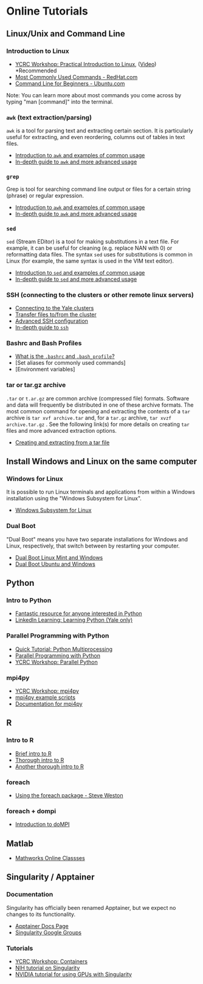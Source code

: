 # Online Tutorials

## Linux/Unix and Command Line

### Introduction to Linux

* [YCRC Workshop: Practical Introduction to Linux](https://ycrc.github.io/PIL/), ([Video](https://research.computing.yale.edu/ycrc-bootcamp-practical-introduction-linux)) *Recommended
* [Most Commonly Used Commands - RedHat.com](https://www.redhat.com/sysadmin/10-commands-terminal)
* [Command Line for Beginners - Ubuntu.com](https://ubuntu.com/tutorials/command-line-for-beginners#1-overview)

Note: You can learn more about most commands you come across by typing "man [command]" into the terminal.

### `awk` (text extraction/parsing)

`awk` is a tool for parsing text and extracting certain section. It is particularly useful for extracting, and even reordering, columns out of tables in text files.

* [Introduction to `awk` and examples of common usage](https://www.freecodecamp.org/news/the-linux-awk-command-linux-and-unix-usage-syntax-examples/)
* [In-depth guide to `awk` and more advanced usage](https://linuxize.com/post/awk-command/#how-awk-works)

### `grep`

Grep is tool for searching command line output or files for a certain string (phrase) or regular expression.

* [Introduction to `awk` and examples of common usage](https://www.freecodecamp.org/news/grep-command-tutorial-how-to-search-for-a-file-in-linux-and-unix/)
* [In-depth guide to `awk` and more advanced usage](https://www.geeksforgeeks.org/grep-command-in-unixlinux/)

### `sed`

`sed` (Stream EDitor) is a tool for making substitutions in a text file. For example, it can be useful for cleaning (e.g. replace NAN with 0) or reformatting data files. The syntax `sed` uses for substitutions is common in Linux (for example, the same syntax is used in the VIM text editor).


* [Introduction to `sed` and examples of common usage](https://www.geeksforgeeks.org/sed-command-in-linux-unix-with-examples/?ref=lbp)
* [In-depth guide to `sed` and more advanced usage](https://www.gnu.org/software/sed/manual/sed.html)

### SSH (connecting to the clusters or other remote linux servers)

* [Connecting to the Yale clusters](/clusters-at-yale/access)
* [Transfer files to/from the cluster](/data/transfer)
* [Advanced SSH configuration](/clusters-at-yale/access/advanced-config)
* [In-depth guide to `ssh`](https://www.ssh.com/academy/ssh/command)

### Bashrc and Bash Profiles

* [What is the `.bashrc` and `.bash_profile`?](https://www.linuxfordevices.com/tutorials/linux/bashrc-and-bash-profile)
* [Set aliases for commonly used commands]
* [Environment variables]

### tar or tar.gz archive

`.tar` or `t.ar.gz` are common archive (compressed file) formats. Software and data will frequently be distributed in one of these archive formats.
The most common command for opening and extracting the contents of a `tar` archive is `tar xvf archive.tar` and, for a `tar.gz` archive, `tar xvzf archive.tar.gz` .
See the following link(s) for more details on creating `tar` files and more advanced extraction options.

* [Creating and extracting from a tar file](https://www.howtogeek.com/248780/how-to-compress-and-extract-files-using-the-tar-command-on-linux/)

## Install Windows and Linux on the same computer

### Windows for Linux

It is possible to run Linux terminals and applications from within a Windows installation using the "Windows Subsystem for Linux".

* [Windows Subsystem for Linux](https://docs.microsoft.com/en-us/windows/wsl/about)

### Dual Boot

"Dual Boot" means you have two separate installations for Windows and Linux, respectively, that switch between by restarting your computer.

* [Dual Boot Linux Mint and Windows](https://itsfoss.com/guide-install-linux-mint-16-dual-boot-windows/)
* [Dual Boot Ubuntu and Windows](https://www.tecmint.com/install-ubuntu-16-04-alongside-with-windows-10-or-8-in-dual-boot/)

## Python

### Intro to Python

* [Fantastic resource for anyone interested in Python](http://www.automatetheboringstuff.com)
* [LinkedIn Learning: Learning Python (Yale only)](https://www.linkedin.com/learning/learning-python-2/python-functions?u=2110361)

### Parallel Programming with Python

* [Quick Tutorial: Python Multiprocessing](https://further-reading.net/2017/01/quick-tutorial-python-multiprocessing/)
* [Parallel Programming with Python](https://chryswoods.com/parallel_python/index.html)
* [YCRC Workshop: Parallel Python](http://docs.ycrc.yale.edu/parallel_python/)

### mpi4py

* [YCRC Workshop: mpi4py](https://research.computing.yale.edu/sites/default/files/files/mpi4py.pdf)
* [mpi4py example scripts](https://github.com/ycrc/mpi4py-examples)
* [Documentation for mpi4py](https://mpi4py.readthedocs.io/en/stable/tutorial.html)

## R

### Intro to R

* [Brief intro to R](http://www.r-tutor.com/r-introduction)
* [Thorough intro to R](https://www.cyclismo.org/tutorial/R/)
* [Another thorough intro to R](https://r-coder.com/learn-r/)

### foreach

* [Using the foreach package - Steve Weston](https://cran.r-project.org/web/packages/foreach/vignettes/foreach.html)

### foreach + dompi

* [Introduction to doMPI](https://cran.r-project.org/web/packages/doMPI/vignettes/doMPI.pdf)

## Matlab

* [Mathworks Online Classses](https://matlabacademy.mathworks.com/)

## Singularity / Apptainer

### Documentation

Singularity has officially been renamed Apptainer, but we expect no changes to its functionality.
 
* [Apptainer Docs Page](https://apptainer.org/docs/user/main/)
* [Singularity Google Groups](https://groups.google.com/a/lbl.gov/forum/#!forum/singularity)

### Tutorials

* [YCRC Workshop: Containers](http://docs.ycrc.yale.edu/containers-bootcamp)
* [NIH tutorial on Singularity](https://singularity-tutorial.github.io)
* [NVIDIA tutorial for using GPUs with Singularity](https://devblogs.nvidia.com/docker-compatibility-singularity-hpc/)
